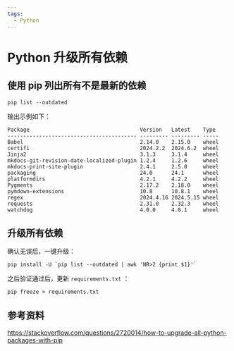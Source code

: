 ```yaml
---
tags:
  - Python
---
```


# Python 升级所有依赖

## 使用 pip 列出所有不是最新的依赖

```
pip list --outdated
```

输出示例如下：

```
Package                                   Version   Latest    Type
----------------------------------------- --------- --------- -----
Babel                                     2.14.0    2.15.0    wheel
certifi                                   2024.2.2  2024.6.2  wheel
Jinja2                                    3.1.3     3.1.4     wheel
mkdocs-git-revision-date-localized-plugin 1.2.4     1.2.6     wheel
mkdocs-print-site-plugin                  2.4.1     2.5.0     wheel
packaging                                 24.0      24.1      wheel
platformdirs                              4.2.1     4.2.2     wheel
Pygments                                  2.17.2    2.18.0    wheel
pymdown-extensions                        10.8      10.8.1    wheel
regex                                     2024.4.16 2024.5.15 wheel
requests                                  2.31.0    2.32.3    wheel
watchdog                                  4.0.0     4.0.1     wheel
```

## 升级所有依赖

确认无误后，一键升级：

```
pip install -U `pip list --outdated | awk 'NR>2 {print $1}'`
```

之后验证通过后，更新 `requirements.txt` ：

```
pip freeze > requirements.txt
```

## 参考资料

https://stackoverflow.com/questions/2720014/how-to-upgrade-all-python-packages-with-pip
